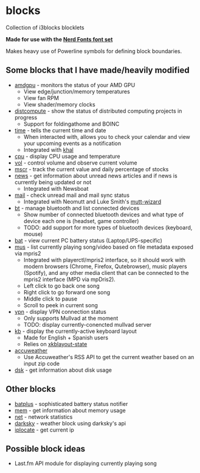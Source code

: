 # blocks
Collection of i3blocks blocklets

**Made for use with the [Nerd Fonts font set](https://github.com/ryanoasis/nerd-fonts)**

Makes heavy use of Powerline symbols for defining block boundaries.

## Some blocks that I have made/heavily modified
* [amdgpu](amdgpu) - monitors the status of your AMD GPU
  * View edge/junction/memory temperatures
  * View fan RPM
  * View shader/memory clocks
* [distcompute](distcompute) - show the status of distributed computing projects in progress
  * Support for foldingathome and BOINC
* [time](time) - tells the current time and date
  * When interacted with, allows you to check your calendar and view your upcoming events as a notification
  * Integrated with [khal](https://github.com/pimutils/khal)
* [cpu](cpu) - display CPU usage and temperature
* [vol](vol) - control volume and observe current volume
* [mscr](mscr) - track the current value and daily percentage of stocks
* [news](news) - get information about unread news articles and if news is currently being updated or not
  * Integrated with Newsboat
* [mail](mail) - check unread mail and mail sync status
  * Integrated with Neomutt and Luke Smith's [mutt-wizard](https://github.com/LukeSmithxyz/mutt-wizard)
* [bt](bt) - manage bluetooth and list connected devices
  * Show number of connected bluetooth devices and what type of device each one is (headset, game controller)
  * TODO: add support for more types of bluetooth devices (keyboard, mouse)
* [bat](bat) - view current PC battery status (Laptop/UPS-specific)
* [mus](mus) - list currently playing song/video based on file metadata exposed via mpris2
  * Integrated with playerctl/mpris2 interface, so it should work with modern browsers (Chrome, Firefox, Qutebrowser), music players (Spotify), and any other media client that can be connected to the mpris2 interface (MPD via mpDris2).
  * Left click to go back one song
  * Right click to go forward one song
  * Middle click to pause
  * Scroll to peek in current song
* [vpn](vpn) - display VPN connection status
  * Only supports Mullvad at the moment
  * TODO: display currently-conencted mullvad server
* [kb](kb) - display the currently-active keyboard layout
  * Made for English + Spanish users
  * Relies on [xkblayout-state](https://github.com/nonpop/xkblayout-state)
* [accuweather](accuweather)
  * Use Accuweather's RSS API to get the current weather based on an input zip code
* [dsk](dsk) - get information about disk usage

## Other blocks
* [batplus](batplus) - sophisticated battery status notifier
* [mem](mem) - get information about memory usage
* [net](net) - network statistics
* [darksky](darksky) - weather block using darksky's api
* [iplocate](iplocate) - get current ip

## Possible block ideas
* Last.fm API module for displaying currently playing song
